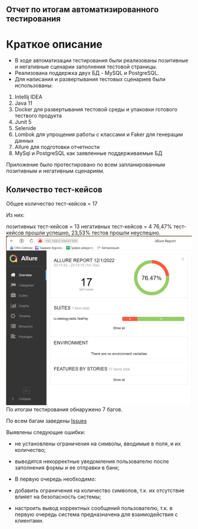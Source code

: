## Отчет по итогам автоматизированного тестирования

# Краткое описание
- В ходе автоматизации тестирования были реализованы позитивные и негативные сценарии заполнения тестовой страницы.
- Реализована поддержка двух БД - MySQL и PostgreSQL.
- Для написания и развертывания тестовых сценариев были использованы:

1. Intellij IDEA
2. Java 11
3. Docker для развертывания тестовой среды и упаковки готового тествого продукта
4. Junit 5
5. Selenide
6. Lombok для упрощения работы с классами и Faker для генерации данных
7. Allure для подготовки отчетности
8. MySql и PostgreSQL как заявленные поддерживаемые БД

Приложение было протестировано по всем запланированным позитивным и негативным сценариям.

## Количество тест-кейсов
Общее количество тест-кейсов = 17

Из них:

позитивных тест-кейсов = 13
негативных тест-кейсов = 4
76,47% тест-кейсов прошли успешно, 23,53% тестов прошли неуспешно.
![img.png](img.png)
По итогам тестирования обнаружено 7 багов.

По всем багам заведены [Issues](https://github.com/TATYANA-QA42/Diplom-QA/issues)

Выявлены следующие ошибки:

- не установлены ограничения на символы, вводимые в поля, и их количество;
- выводятся некорректные уведомления пользователю после заполнения формы и ее отправки в банк;


- В первую очередь необходимо:

- добавить ограничения на количество символов, т.к. их отсутствие влияет на безопасность системы;
- настроить вывод корректных сообщений пользователю, т.к. в первую очередь система предназначена для взаимодействия с клиентами.

